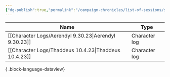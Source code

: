 ```yaml
---
{"dg-publish":true,"permalink":"/campaign-chronicles/list-of-sessions/session-1/","tags":["Event"]}
---
```



| Name                                                     | Type          |
| -------------------------------------------------------- | ------------- |
| [[Character Logs/Aerendyl 9.30.23\|Aerendyl 9.30.23]] | Character log |
| [[Character Logs/Thaddeus 10.4.23\|Thaddeus 10.4.23]] | Character log |

{ .block-language-dataview}